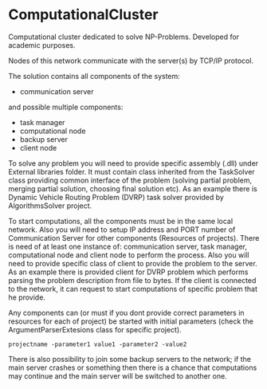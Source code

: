 # ComputationalCluster

Computational cluster dedicated to solve NP-Problems. Developed for academic purposes.

Nodes of this network communicate with the server(s) by TCP/IP protocol.

The solution contains all components of the system:

* communication server

and possible multiple components:

* task manager
* computational node
* backup server
* client node

To solve any problem you will need to provide specific assembly (.dll) under External libraries folder. It must contain class inherited from the TaskSolver class providing common interface of the problem (solving partial problem, merging partial solution, choosing final solution etc). As an example there is Dynamic Vehicle Routing Problem (DVRP) task solver provided by AlgorithmsSolver project.

To start computations, all the components must be in the same local network. Also you will need to setup IP address and PORT number of Communication Server for other components (Resources of projects). There is need of at least one instance of: communication server, task manager, computational node and client node to perform the process. Also you will need to provide specific class of client to provide the problem to the server. As an example there is provided client for DVRP problem which performs parsing the problem description from file to bytes. If the client is connected to the network, it can request to start computations of specific problem that he provide.

Any components can (or must if you dont provide correct parameters in resources for each of project) be started with initial parameters (check the ArgumentParserExtesions class for specific project).

```
projectname -parameter1 value1 -parameter2 -value2
```

There is also possibility to join some backup servers to the network; if the main server crashes or something then there is a chance that computations may continue and the main server will be switched to another one.
